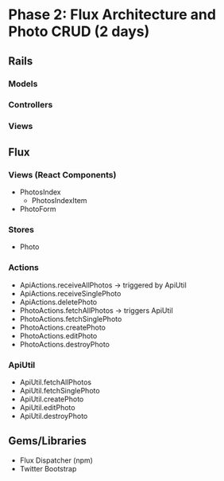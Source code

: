 # Phase 2: Flux Architecture and Photo CRUD (2 days)

## Rails
### Models

### Controllers

### Views

## Flux
### Views (React Components)
* PhotosIndex
  - PhotosIndexItem
* PhotoForm

### Stores
* Photo

### Actions
* ApiActions.receiveAllPhotos -> triggered by ApiUtil
* ApiActions.receiveSinglePhoto
* ApiActions.deletePhoto
* PhotoActions.fetchAllPhotos -> triggers ApiUtil
* PhotoActions.fetchSinglePhoto
* PhotoActions.createPhoto
* PhotoActions.editPhoto
* PhotoActions.destroyPhoto

### ApiUtil
* ApiUtil.fetchAllPhotos
* ApiUtil.fetchSinglePhoto
* ApiUtil.createPhoto
* ApiUtil.editPhoto
* ApiUtil.destroyPhoto

## Gems/Libraries
* Flux Dispatcher (npm)
* Twitter Bootstrap
